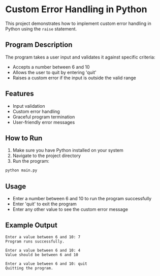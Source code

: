 # Custom Error Handling in Python

This project demonstrates how to implement custom error handling in Python using the `raise` statement.

## Program Description

The program takes a user input and validates it against specific criteria:
- Accepts a number between 6 and 10
- Allows the user to quit by entering 'quit'
- Raises a custom error if the input is outside the valid range

## Features

- Input validation
- Custom error handling
- Graceful program termination
- User-friendly error messages

## How to Run

1. Make sure you have Python installed on your system
2. Navigate to the project directory
3. Run the program:
```bash
python main.py
```

## Usage

- Enter a number between 6 and 10 to run the program successfully
- Enter 'quit' to exit the program
- Enter any other value to see the custom error message

## Example Output

```
Enter a value between 6 and 10: 7
Program runs successfully.

Enter a value between 6 and 10: 4
Value should be between 6 and 10

Enter a value between 6 and 10: quit
Quitting the program.
``` 